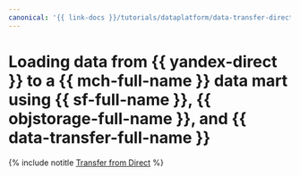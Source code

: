 ```yaml
---
canonical: '{{ link-docs }}/tutorials/dataplatform/data-transfer-direct-to-mch'
---
```


# Loading data from {{ yandex-direct }} to a {{ mch-full-name }} data mart using {{ sf-full-name }}, {{ objstorage-full-name }}, and {{ data-transfer-full-name }}

{% include notitle [Transfer from Direct](../../_tutorials/dataplatform/ya-direct-mch-migration.md) %}
